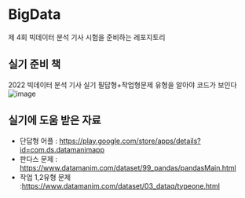 # BigData
제 4회 빅데이터 분석 기사 시험을 준비하는 레포지토리

## 실기 준비 책
2022 빅데이터 분석 기사 실기 필답형+작업형문제 유형을 알아야 코드가 보인다
![image](https://user-images.githubusercontent.com/59571464/176725369-0132f702-c828-4379-ae15-b7f2330c23d5.png)


## 실기에 도움 받은 자료
- 단답형 어플 : https://play.google.com/store/apps/details?id=com.ds.datamanimapp 
- 판다스 문제 : https://www.datamanim.com/dataset/99_pandas/pandasMain.html
- 작업 1,2유형 문제 :https://www.datamanim.com/dataset/03_dataq/typeone.html

